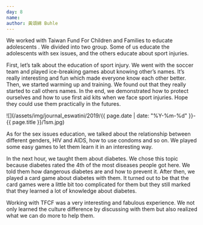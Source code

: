 ```yaml
---
day: 8
name: 
author: 黃頌綿 Buhle
---
```

We worked with Taiwan Fund For Children and Families to educate adolescents . We divided into two group. Some of us educate the adolescents with sex issues, and the others educate about sport injuries.

First, let’s talk about the education of sport injury. We went with the soccer team and played ice-breaking games about knowing other’s names. It’s really interesting and fun which made everyone know each other better. Then, we started warming up and training. We found out that they really started to call others names. In the end, we demonstrated how to protect ourselves and how to use first aid kits when we face sport injuries. Hope they could use them practically in the futures.

![](/assets/img/journal_eswatini/2019/{{ page.date | date: "%Y-%m-%d" }}-{{ page.title }}/1sm.jpg)

As for the sex issues education, we talked about the relationship between different genders, HIV and AIDS, how to use condoms and so on. We played some easy games to let them learn it in an interesting way. 

In the next hour, we taught them about diabetes. We chose this topic because diabetes rated the 4th of the most diseases people got here. We told them how dangerous diabetes are and how to prevent it. After then, we played a card game about diabetes with them. It turned out to be that the card games were a little bit too complicated for them but they still marked that they learned a lot of knowledge about diabetes.

Working with TFCF was a very interesting and fabulous experience. We not only learned the culture difference by discussing with them but also realized what we can do more to help them. 